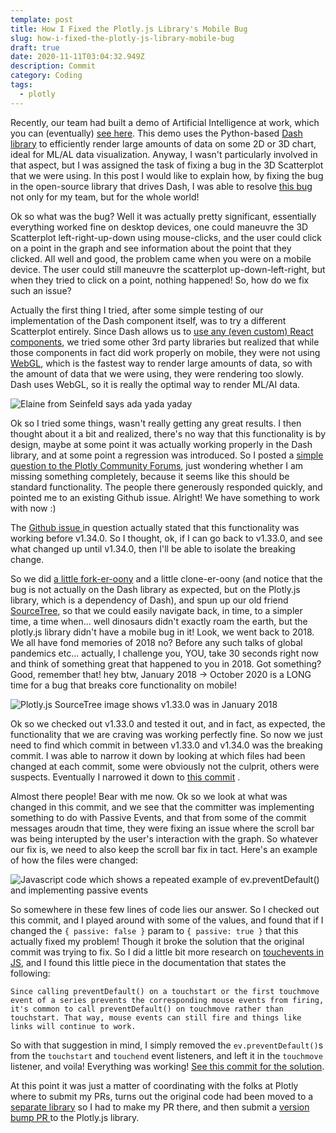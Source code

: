 ```yaml
---
template: post
title: How I Fixed the Plotly.js Library's Mobile Bug
slug: how-i-fixed-the-plotly-js-library-mobile-bug
draft: true
date: 2020-11-11T03:04:32.949Z
description: Commit
category: Coding
tags:
  - plotly
---
```

Recently, our team had built a demo of Artificial Intelligence at work, which you can (eventually) [see here](https://ai-demo.cctech.io/). This demo uses the Python-based [Dash library](https://plotly.com/dash/) to efficiently render large amounts of data on some 2D or 3D chart, ideal for ML/AL data visualization. Anyway, I wasn't particularly involved in that aspect, but I was assigned the task of fixing a bug in the 3D Scatterplot that we were using. In this post I would like to explain how, by fixing the bug in the open-source library that drives Dash, I was able to resolve [this bug](https://github.com/plotly/plotly.js/issues/4550) not only for my team, but for the whole world! 

Ok so what was the bug? Well it was actually pretty significant, essentially everything worked fine on desktop devices, one could maneuvre the 3D Scatterplot left-right-up-down using mouse-clicks, and the user could click on a point in the graph and see information about the point that they clicked. All well and good, the problem came when you were on a mobile device. The user could still maneuvre the scatterplot up-down-left-right, but when they tried to click on a point, nothing happened! So, how do we fix such an issue? 

Actually the first thing I tried, after some simple testing of our implementation of the Dash component itself, was to try a different Scatterplot entirely. Since Dash allows us to [use any (even custom) React components](https://dash.plotly.com/react-for-python-developers), we tried some other 3rd party libraries but realized that while those components in fact did work properly on mobile, they were not using [WebGL](https://get.webgl.org/), which is the fastest way to render large amounts of data, so with the amount of data that we were using, they were rendering too slowly. Dash uses WebGL, so it is really the optimal way to render ML/AI data. 

![Elaine from Seinfeld says ada yada yaday](/media/when-elaine-yada-yada-yadas-sex.gif "Yada yada yada")

Ok so I tried some things, wasn't really getting any great results. I then thought about it a bit and realized, there's no way that this functionality is by design, maybe at some point it was actually working properly in the Dash library, and at some point a regression was introduced. So I posted a [simple question to the Plotly Community Forums](https://community.plotly.com/t/clicking-nodes-in-3d-scatterplot-on-mobile/46563), just wondering whether I am missing something completely, because it seems like this should be standard functionality. The people there generously responded quickly, and pointed me to an existing Github issue. Alright! We have something to work with now :) 

The [Github issue ](https://github.com/plotly/plotly.js/issues/4550)in question actually stated that this functionality was working before v1.34.0. So I thought, ok, if I can go back to v1.33.0, and see what changed up until v1.34.0, then I'll be able to isolate the breaking change. 

So we did [a little fork-er-oony](https://github.com/jdpaterson/plotly.js) and a little clone-er-oony (and notice that the bug is not actually on the Dash library as expected, but on the Plotly.js library, which is a dependency of Dash), and spun up our old friend [SourceTree](https://www.sourcetreeapp.com/), so that we could easily navigate back, in time, to a simpler time, a time when... well dinosaurs didn't exactly roam the earth, but the plotly.js library didn't have a mobile bug in it! Look, we went back to 2018. We all have fond memories of 2018 no? Before any such talks of global pandemics etc... actually, I challenge you, YOU, take 30 seconds right now and think of something great that happened to you in 2018. Got something? Good, remember that! hey btw, January 2018 -> October 2020 is a LONG time for a bug that breaks core functionality on mobile!

![Plotly.js SourceTree image shows v1.33.0 was in January 2018](/media/plotly-sourcetree-1.33.1.png "Plotly.js SourceTree")

Ok so we checked out v1.33.0 and tested it out, and in fact, as expected, the functionality that we are craving was working perfectly fine. So now we just need to find which commit in between v1.33.0 and v1.34.0 was the breaking commit. I was able to narrow it down by looking at which files had been changed at each commit, some were obviously not the culprit, others were suspects. Eventually I narrowed it down to [this commit](https://github.com/plotly/plotly.js/commit/fa1db3bda0688d76ee844970fa4d0e904afa8323) .

Almost there people! Bear with me now. Ok so we look at what was changed in this commit, and we see that the committer was implementing something to do with Passive Events, and that from some of the commit messages aroudn that time, they were fixing an issue where the scroll bar was being interupted by the user's interaction with the graph. So whatever our fix is, we need to also keep the scroll bar fix in tact. Here's an example of how the files were changed: 

![Javascript code which shows a repeated example of ev.preventDefault() and implementing passive events](/media/plotly-sourcetree-passive-events-example.png "v1.33.1 code change snippet")

So somewhere in these few lines of code lies our answer. So I checked out this commit, and I played around with some of the values, and found that if I changed the `{ passive: false }` param to `{ passive: true }` that this actually fixed my problem! Though it broke the solution that the original commit was trying to fix. So I did a little bit more research on [touchevents in JS](https://developer.mozilla.org/en-US/docs/Web/API/Touch_events), and I found this little piece in the documentation that states the following:

```
Since calling preventDefault() on a touchstart or the first touchmove event of a series prevents the corresponding mouse events from firing, it's common to call preventDefault() on touchmove rather than touchstart. That way, mouse events can still fire and things like links will continue to work. 
```

So with that suggestion in mind, I simply removed the `ev.preventDefault()`s from the `touchstart` and `touchend` event listeners, and left it in the `touchmove` listener, and voila! Everything was working! [See this commit for the solution](https://github.com/gl-vis/gl-plot3d/pull/31/commits/8f96f0362366394a188b2f7451faf4b48da85433).

At this point it was just a matter of coordinating with the folks at Plotly where to submit my PRs, turns out the original code had been moved to a [separate library](https://github.com/gl-vis/gl-plot3d/) so I had to make my PR there, and then submit a [version bump PR ](https://github.com/plotly/plotly.js/pull/5239)to the Plotly.js library.